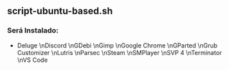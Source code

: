 ## script-ubuntu-based.sh
### Será Instalado:
- Deluge \nDiscord \nGDebi \nGimp \nGoogle Chrome \nGParted \nGrub Customizer \nLutris \nParsec \nSteam \nSMPlayer \nSVP 4 \nTerminator \nVS Code